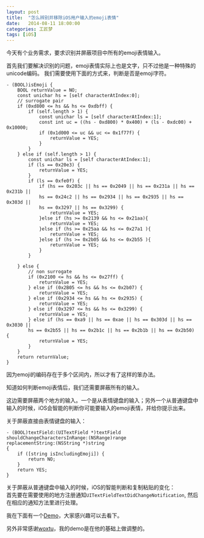 ```yaml
---
layout: post
title:  "怎么辨别并移除iOS用户输入的emoji表情"
date:   2014-08-11 18:00:00
categories: 工匠梦
tags: [iOS]
---
```


今天有个业务需求，要求识别并屏蔽项目中所有的emoji表情输入。  

首先我们要解决识别的问题，emoji表情实际上也是文字，只不过他是一种特殊的unicode编码。
我们需要使用下面的方式来，判断是否是emoji字符。

	- (BOOL)isEmoji {
    	BOOL returnValue = NO;
    	const unichar hs = [self characterAtIndex:0];
    	// surrogate pair
    	if (0xd800 <= hs && hs <= 0xdbff) {
        	if (self.length > 1) {
            	const unichar ls = [self characterAtIndex:1];
            	const int uc = ((hs - 0xd800) * 0x400) + (ls - 0xdc00) + 0x10000;
            	if (0x1d000 <= uc && uc <= 0x1f77f) {
                	returnValue = YES;
            	}
        	}
    	} else if (self.length > 1) {
        	const unichar ls = [self characterAtIndex:1];
        	if (ls == 0x20e3) {
            	returnValue = YES;
        	}
        	if (ls == 0xfe0f) {
            	if (hs == 0x203c || hs == 0x2049 || hs == 0x231a || hs == 0x231b || 
            	hs == 0x24c2 || hs == 0x2934 || hs == 0x2935 || hs == 0x303d || 
            	hs == 0x3297 || hs == 0x3299) {
                	returnValue = YES;
            	}else if (hs >= 0x2139 && hs <= 0x21aa){
                	returnValue = YES;
            	}else if (hs >= 0x25aa && hs <= 0x27a1 ){
                	returnValue = YES;
            	}else if (hs >= 0x2b05 && hs <= 0x2b55 ){
                	returnValue = YES;
            	}
        	}
        
    	} else {
        	// non surrogate
        	if (0x2100 <= hs && hs <= 0x27ff) {
            	returnValue = YES;
        	} else if (0x2B05 <= hs && hs <= 0x2b07) {
            	returnValue = YES;
        	} else if (0x2934 <= hs && hs <= 0x2935) {
            	returnValue = YES;
        	} else if (0x3297 <= hs && hs <= 0x3299) {
            	returnValue = YES;
        	} else if (hs == 0xa9 || hs == 0xae || hs == 0x303d || hs == 0x3030 || 
        	hs == 0x2b55 || hs == 0x2b1c || hs == 0x2b1b || hs == 0x2b50) {
            	returnValue = YES;
        	}
    	}
    	return returnValue;
	}

因为emoji的编码存在于多个区间内，所以才有了这样的笨办法。


知道如何判断emoji表情后，我们还需要屏蔽所有的输入。

这边需要屏蔽两个地方的输入。一个是从表情键盘的输入；另外一个从普通键盘中输入的时候，iOS会智能的判断你可能要输入的emoji表情，并给你提示出来。

关于屏蔽直接由表情键盘的输入：

	- (BOOL)textField:(UITextField *)textField
	shouldChangeCharactersInRange:(NSRange)range
	replacementString:(NSString *)string
	{
    	if ([string isIncludingEmoji]) {
        	return NO;
    	}
    	return YES;
	}


关于屏蔽从普通键盘中输入的时候，iOS的智能判断和复制粘贴的变化：  
首先要在需要使用的地方注册通知`UITextFieldTextDidChangeNotification`, 然后在相应的通知方法里进行处理。

我在下面有一个[Demo](https://github.com/MarsLuo/RemoveEmoji)，大家感兴趣可以去看下。


另外非常感谢[woxtu](https://github.com/woxtu/NSString-RemoveEmoji)，我的demo是在他的基础上做调整的。
